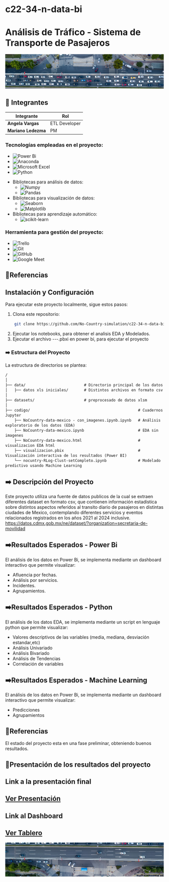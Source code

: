 # c22-34-n-data-bi
# Análisis de Tráfico - Sistema de Transporte de Pasajeros

<p align=center><img src=src/uno.jpg><p>

## 📌 Integrantes

<div align="letf">

<table>
  <thead>
    <tr>
      <th>Integrante</th>
      <th>Rol</th>
      </tr>
  </thead>
  <tbody>
    <tr>
      <td><b>Angela Vargas</b></td>
      <td>ETL Developer</td>
     </tr>
          <td><b>Mariano Ledezma</b></td>
      <td>PM</td>
      </tr>    
  </tbody>
</table>

</div>




### Tecnologías empleadas en el proyecto:
* ![Power Bi](https://img.shields.io/badge/power_bi-F2C811?style=for-the-badge&logo=powerbi&logoColor=black)
* ![Anaconda](https://img.shields.io/badge/Anaconda-%2344A833.svg?style=for-the-badge&logo=anaconda&logoColor=white)
* ![Microsoft Excel](https://img.shields.io/badge/Microsoft_Excel-217346?style=for-the-badge&logo=microsoft-excel&logoColor=white)
* ![Python](https://img.shields.io/badge/python-3670A0?style=for-the-badge&logo=python&logoColor=ffdd54)
 - Bibliotecas para análisis de datos:
   * ![Numpy](https://img.shields.io/badge/Numpy-013243?logo=numpy&logoColor=fff)
   * ![Pandas](https://img.shields.io/badge/Pandas-150458?logo=pandas&logoColor=fff)
 - Bibliotecas para visualización de datos:
   * ![Seaborn](https://img.shields.io/badge/Seaborn-005377?logo=Seaborn&logoColor=fff) 
   * ![Matplotlib](https://img.shields.io/badge/Matplotlib-11557C?logo=matplotlib&logoColor=fff)
  -	Bibliotecas para aprendizaje automático:
     * ![scikit-learn](https://img.shields.io/badge/scikit-learn-11557C?logo=scikit-learn&logoColor=f0f)



### Herramienta para gestión del proyecto:
* ![Trello](https://img.shields.io/badge/Trello-%23026AA7.svg?style=for-the-badge&logo=Trello&logoColor=white)
* ![Git](https://img.shields.io/badge/git-%23F05033.svg?style=for-the-badge&logo=git&logoColor=white)
* ![GitHub](https://img.shields.io/badge/github-%23121011.svg?style=for-the-badge&logo=github&logoColor=white)
* ![Google Meet](https://img.shields.io/badge/Google%20Meet-00897B?style=for-the-badge&logo=google-meet&logoColor=white)
 
 
## 📌Referencias
## Instalación y Configuración
Para ejecutar este proyecto localmente, sigue estos pasos:
1.	Clona este repositorio:
```bash
    git clone https://github.com/No-Country-simulation/c22-34-n-data-bi.git

   ```
2.	Ejecutar los notebooks, para obtener el analisis EDA y Modelados.
3. Ejecutar el archivo           ---.pbxi en power bi, para ejecutar el proyecto


### ➡️ Estructura del Proyecto
La estructura de directorios se plantea: 

    /
    │
    ├── data/                          # Directorio principal de los datos
    │   ├── datos xls iniciales/       # Distintos archivos en formato csv 
    │
    ├── datasets/                      # preprocesado de datos xlsm
    │
    ├── codigo/                                                # Cuadernos Jupyter 
        ├── NoCountry-data-mexico - con_imagenes.ipynb.ipynb   # Análisis exploratorio de los datos (EDA)
        ├── NoCountry-data-mexico.ipynb                        # EDA sin imagenes
        ├── NoCountry-data-mexico.html                         # visualizacion EDA html
        ├── visualizacion.pbix                                 # Visualización interactiva de los resultados (Power BI)
        └── nocuntry-RLog-Clust-setCompleto.ipynb              # Modelado predictivo usando Machine Learning



## ➡️ Descripción del Proyecto

Este proyecto utiliza una fuente de datos publicos de la cual se extraen diferentes dataset en formato csv, que contienen información estadística sobre distintos aspectos referidos al transito diario de pasajeros en distintas ciudades de Mexico, contemplando diferentes servicios y eventos relacionados registrados en los años 2021 al 2024 inclusive.
https://datos.cdmx.gob.mx/ne/dataset/?organization=secretaria-de-movilidad


## ➡️Resultados Esperados - Power Bi

El análisis de los datos en Power Bi, se implementa mediante un dashboard interactivo que permite visualizar:

- Afluencia por fechas.
- Análisis por servicios.
- Incidentes.
- Agrupamientos.

## ➡️Resultados Esperados - Python

El análisis de los datos EDA, se implementa mediante un script en lenguaje python que permite visualizar:

- Valores descriptivos de las variables (media, mediana, desviación estandar,etc)
- Análisis Univariado
- Análisis Bivariado
- Análisis de Tendencias
- Correlación de variables

## ➡️Resultados Esperados - Machine Learning

El análisis de los datos en Power Bi, se implementa mediante un dashboard interactivo que permite visualizar:

- Predicciones
- Agrupamientos


## 📌Referencias
El estado del proyecto esta en una fase preliminar, obteniendo buenos resultados.


## 📌Presentación de los resultados del proyecto

</head>
<body>
    <div class="container">
        <p><h2>Link a la presentación final</h2></p>
        <h2><a class="button" href="https:......................" target="_blank">Ver Presentación</a></h2>
      <p><h2>Link al Dashboard</h2></p>
        <h2><a class="button" href="https://app.powerbi.com/view?r=eyJrIjoiNTg1MzJlNzEtYjJhNS00YzRlLWIyYzUtNmY5YzQ0ZDliNjBlIiwidCI6IjAzZTFiMjI2LTU3ODktNGE5Ny05MGY2LTQ0YTQ0MjQxYmE2ZCIsImMiOjR9" target="_blank">Ver Tablero</a></h2>
  </body>
</html>

<p align="center">
  <img src= 'src/dos.jpg'>
</p>
